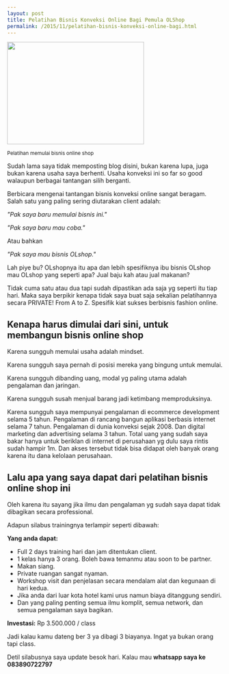 ```yaml
---
layout: post
title: Pelatihan Bisnis Konveksi Online Bagi Pemula OLShop
permalink: /2015/11/pelatihan-bisnis-konveksi-online-bagi.html
---
```

<img border="0" height="239" src="https://4.bp.blogspot.com/-jtBbZ7DXppY/VlCiltuWn5I/AAAAAAAAByc/K_4IuNhnPRk/s320/images.jpg" width="320">

<small>Pelatihan memulai bisnis online shop</small>

Sudah lama saya tidak memposting blog disini, bukan karena lupa, juga bukan karena usaha saya berhenti. Usaha konveksi ini so far so good walaupun berbagai tantangan silih berganti.

Berbicara mengenai tantangan bisnis konveksi online sangat beragam. Salah satu yang paling sering diutarakan client adalah:

*"Pak saya baru memulai bisnis ini."*

*"Pak saya baru mau coba."*

Atau bahkan

*"Pak saya mau bisnis OLshop."*

Lah piye bu? OLshopnya itu apa dan lebih spesifiknya ibu bisnis OLshop mau OLshop yang seperti apa? Jual baju kah atau jual makanan?

Tidak cuma satu atau dua tapi sudah dipastikan ada saja yg seperti itu tiap hari. Maka saya berpikir kenapa tidak saya buat saja sekalian pelatihannya secara PRIVATE! From A to Z. Spesifik kiat sukses berbisnis fashion online.

## Kenapa harus dimulai dari sini, untuk membangun bisnis online shop

Karena sungguh memulai usaha adalah mindset.

Karena sungguh saya pernah di posisi mereka yang bingung untuk memulai.

Karena sungguh dibanding uang, modal yg paling utama adalah pengalaman dan jaringan.

Karena sungguh susah menjual barang jadi ketimbang memproduksinya.

Karena sungguh saya mempunyai pengalaman di ecommerce development selama 5 tahun. Pengalaman di rancang bangun aplikasi berbasis internet selama 7 tahun. Pengalaman di dunia konveksi sejak 2008. Dan digital marketing dan advertising selama 3 tahun. Total uang yang sudah saya bakar hanya untuk beriklan di internet di perusahaan yg dulu saya rintis sudah hampir 1m. Dan akses tersebut tidak bisa didapat oleh banyak orang karena itu dana kelolaan perusahaan.

## Lalu apa yang saya dapat dari pelatihan bisnis online shop ini

Oleh karena itu sayang jika ilmu dan pengalaman yg sudah saya dapat tidak dibagikan secara professional.

Adapun silabus trainingnya terlampir seperti dibawah:

**Yang anda dapat:**
- Full 2 days training hari dan jam ditentukan client.
- 1 kelas hanya 3 orang. Boleh bawa temanmu atau soon to be partner.
- Makan siang.
- Private ruangan sangat nyaman.
- Workshop visit dan penjelasan secara mendalam alat dan kegunaan di hari kedua.
- Jika anda dari luar kota hotel kami urus namun biaya ditanggung sendiri.
- Dan yang paling penting semua ilmu komplit, semua network, dan semua pengalaman saya bagikan.

**Investasi:**
Rp 3.500.000 / class

Jadi kalau kamu dateng ber 3 ya dibagi 3 biayanya. Ingat ya bukan orang tapi class.

Detil silabusnya saya update besok hari. Kalau mau **whatsapp saya ke 083890722797**
